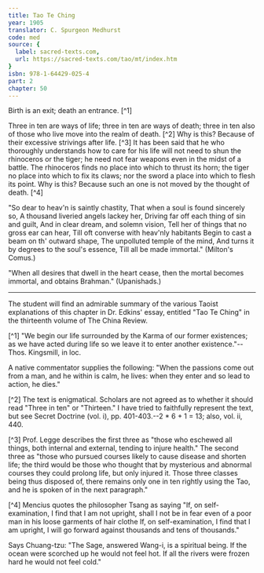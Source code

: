 ```yaml
---
title: Tao Te Ching
year: 1905
translator: C. Spurgeon Medhurst
code: med
source: {
  label: sacred-texts.com,
  url: https://sacred-texts.com/tao/mt/index.htm
}
isbn: 978-1-64429-025-4
part: 2
chapter: 50
---
```

Birth is an exit; death an entrance. [^1]

Three in ten are ways of life; three in ten are ways of death; three in ten also of those who live move into the realm of death. [^2] Why is this? Because of their excessive strivings after life. [^3] It has been said that he who thoroughly understands how to care for his life will not need to shun the rhinoceros or the tiger; he need not fear weapons even in the midst of a battle. The rhinoceros finds no place into which to thrust its horn; the tiger no place into which to fix its claws; nor the sword a place into which to flesh its point. Why is this? Because such an one is not moved by the thought of death. [^4]

"So dear to heav'n is saintly chastity,
That when a soul is found sincerely so,
A thousand liveried angels lackey her,
Driving far off each thing of sin and guilt,
And in clear dream, and solemn vision,
Tell her of things that no gross ear can hear,
Till oft converse with heav'nly habitants
Begin to cast a beam on th' outward shape,
The unpolluted temple of the mind,
And turns it by degrees to the soul's essence,
Till all be made immortal."
(Milton's Comus.)

"When all desires that dwell in the heart cease, then the mortal becomes immortal, and obtains Brahman." (Upanishads.)

---

The student will find an admirable summary of the various Taoist explanations of this chapter in Dr. Edkins' essay, entitled "Tao Te Ching" in the thirteenth volume of The China Review.



[^1] "We begin our life surrounded by the Karma of our former existences; as we have acted during life so we leave it to enter another existence."--Thos. Kingsmill, in loc.

A native commentator supplies the following: "When the passions come out from a man, and he within is calm, he lives: when they enter and so lead to action, he dies."

[^2] The text is enigmatical. Scholars are not agreed as to whether it should read "Three in ten" or "Thirteen." I have tried to faithfully represent the text, but see Secret Doctrine (vol. i), pp. 401-403.--2 \* 6 + 1 = 13; also, vol. ii, 440.

[^3] Prof. Legge describes the first three as "those who eschewed all things, both internal and external, tending to injure health." The second three as "those who pursued courses likely to cause disease and shorten life; the third would be those who thought that by mysterious and abnormal courses they could prolong life, but only injured it. Those three classes being thus disposed of, there remains only one in ten rightly using the Tao, and he is spoken of in the next paragraph."

[^4] Mencius quotes the philosopher Tsang as saying "If, on self-examination, I find that I am not upright, shall I not be in fear even of a poor man in his loose garments of hair clothe If, on self-examination, I find that I am upright, I will go forward against thousands and tens of thousands."

Says Chuang-tzu: "The Sage, answered Wang-i, is a spiritual being. If the ocean were scorched up he would not feel hot. If all the rivers were frozen hard he would not feel cold."